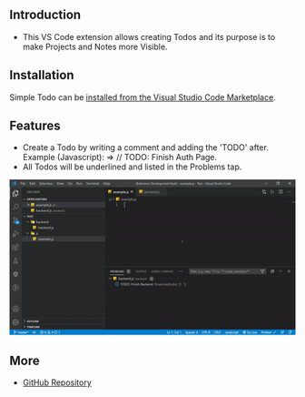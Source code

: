 ## Introduction

- This VS Code extension allows creating Todos and its purpose is to make Projects and Notes more Visible.

## Installation

Simple Todo can be [installed from the Visual Studio Code Marketplace](https://marketplace.visualstudio.com/items?itemName=SolomonRosemite.lsp-todo).

## Features

- Create a Todo by writing a comment and adding the 'TODO' after. Example (Javascript): => // TODO: Finish Auth Page.
- All Todos will be underlined and listed in the Problems tap.

![](https://github.com/SolomonRosemite/TypeScript-Todo/blob/master/todo-list/assets/example.gif?raw=true)

## More

- [GitHub Repository](https://github.com/SolomonRosemite/TypeScript-Todo)
